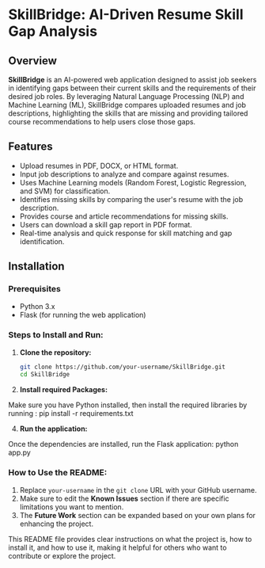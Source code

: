 # SkillBridge: AI-Driven Resume Skill Gap Analysis

## Overview
**SkillBridge** is an AI-powered web application designed to assist job seekers in identifying gaps between their current skills and the requirements of their desired job roles. By leveraging Natural Language Processing (NLP) and Machine Learning (ML), SkillBridge compares uploaded resumes and job descriptions, highlighting the skills that are missing and providing tailored course recommendations to help users close those gaps.

## Features
- Upload resumes in PDF, DOCX, or HTML format.
- Input job descriptions to analyze and compare against resumes.
- Uses Machine Learning models (Random Forest, Logistic Regression, and SVM) for classification.
- Identifies missing skills by comparing the user's resume with the job description.
- Provides course and article recommendations for missing skills.
- Users can download a skill gap report in PDF format.
- Real-time analysis and quick response for skill matching and gap identification.

## Installation

### Prerequisites
- Python 3.x
- Flask (for running the web application)

### Steps to Install and Run:
1. **Clone the repository:**
   
   ```bash
   git clone https://github.com/your-username/SkillBridge.git
   cd SkillBridge
   
3. **Install required Packages:**

Make sure you have Python installed, then install the required libraries by running :
pip install -r requirements.txt
   
4. **Run the application:**

Once the dependencies are installed, run the Flask application:
python app.py 



### How to Use the README:
1. Replace `your-username` in the `git clone` URL with your GitHub username.
2. Make sure to edit the **Known Issues** section if there are specific limitations you want to mention.
3. The **Future Work** section can be expanded based on your own plans for enhancing the project.

This README file provides clear instructions on what the project is, how to install it, and how to use it, making it helpful for others who want to contribute or explore the project.
